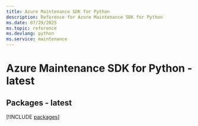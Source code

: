 ```yaml
---
title: Azure Maintenance SDK for Python
description: Reference for Azure Maintenance SDK for Python
ms.date: 07/29/2025
ms.topic: reference
ms.devlang: python
ms.service: maintenance
---
```

# Azure Maintenance SDK for Python - latest
## Packages - latest
[!INCLUDE [packages](maintenance-index.md)]